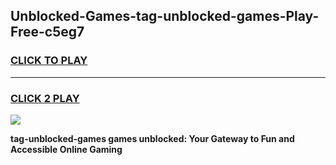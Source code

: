 
## Unblocked-Games-tag-unblocked-games-Play-Free-c5eg7
<h3>
<a href="https://premium76.site?title=tag-unblocked-games&ref=15A">CLICK TO PLAY</a></h3>
<hr>

<h3>
<a href="https://premium76.site?title=tag-unblocked-games&ref=15A">CLICK 2 PLAY</a>
  
</h3>

<a href="https://premium76.site?title=tag-unblocked-games&ref=15A"><img src="https://clearcache.store/games.png"></a>


**tag-unblocked-games games unblocked: Your Gateway to Fun and Accessible Online Gaming**
